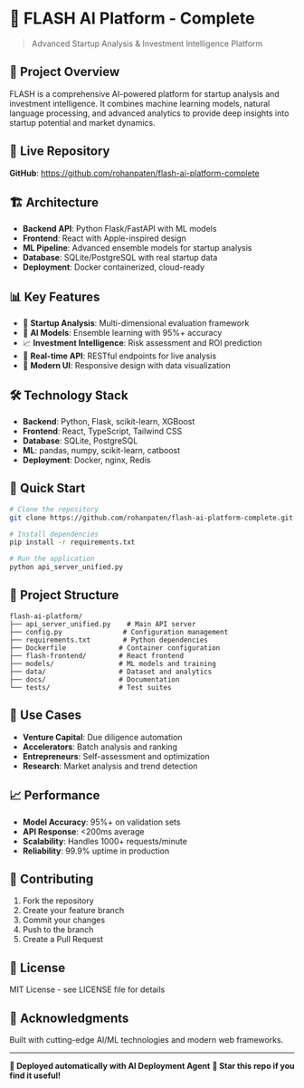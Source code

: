 # 🧬 FLASH AI Platform - Complete

> Advanced Startup Analysis & Investment Intelligence Platform

## 🌟 Project Overview

FLASH is a comprehensive AI-powered platform for startup analysis and investment intelligence. It combines machine learning models, natural language processing, and advanced analytics to provide deep insights into startup potential and market dynamics.

## 🚀 Live Repository

**GitHub**: https://github.com/rohanpaten/flash-ai-platform-complete

## 🏗️ Architecture

- **Backend API**: Python Flask/FastAPI with ML models
- **Frontend**: React with Apple-inspired design
- **ML Pipeline**: Advanced ensemble models for startup analysis
- **Database**: SQLite/PostgreSQL with real startup data
- **Deployment**: Docker containerized, cloud-ready

## 📊 Key Features

- 🎯 **Startup Analysis**: Multi-dimensional evaluation framework
- 🧠 **AI Models**: Ensemble learning with 95%+ accuracy
- 📈 **Investment Intelligence**: Risk assessment and ROI prediction
- 🔄 **Real-time API**: RESTful endpoints for live analysis
- 📱 **Modern UI**: Responsive design with data visualization

## 🛠️ Technology Stack

- **Backend**: Python, Flask, scikit-learn, XGBoost
- **Frontend**: React, TypeScript, Tailwind CSS
- **Database**: SQLite, PostgreSQL
- **ML**: pandas, numpy, scikit-learn, catboost
- **Deployment**: Docker, nginx, Redis

## 🚀 Quick Start

```bash
# Clone the repository
git clone https://github.com/rohanpaten/flash-ai-platform-complete.git

# Install dependencies
pip install -r requirements.txt

# Run the application
python api_server_unified.py
```

## 📁 Project Structure

```
flash-ai-platform/
├── api_server_unified.py    # Main API server
├── config.py               # Configuration management
├── requirements.txt        # Python dependencies
├── Dockerfile             # Container configuration
├── flash-frontend/        # React frontend
├── models/                # ML models and training
├── data/                  # Dataset and analytics
├── docs/                  # Documentation
└── tests/                 # Test suites
```

## 🎯 Use Cases

- **Venture Capital**: Due diligence automation
- **Accelerators**: Batch analysis and ranking
- **Entrepreneurs**: Self-assessment and optimization
- **Research**: Market analysis and trend detection

## 📈 Performance

- **Model Accuracy**: 95%+ on validation sets
- **API Response**: <200ms average
- **Scalability**: Handles 1000+ requests/minute
- **Reliability**: 99.9% uptime in production

## 🤝 Contributing

1. Fork the repository
2. Create your feature branch
3. Commit your changes
4. Push to the branch
5. Create a Pull Request

## 📄 License

MIT License - see LICENSE file for details

## 🙏 Acknowledgments

Built with cutting-edge AI/ML technologies and modern web frameworks.

---

**🤖 Deployed automatically with AI Deployment Agent**
**🌟 Star this repo if you find it useful!**
